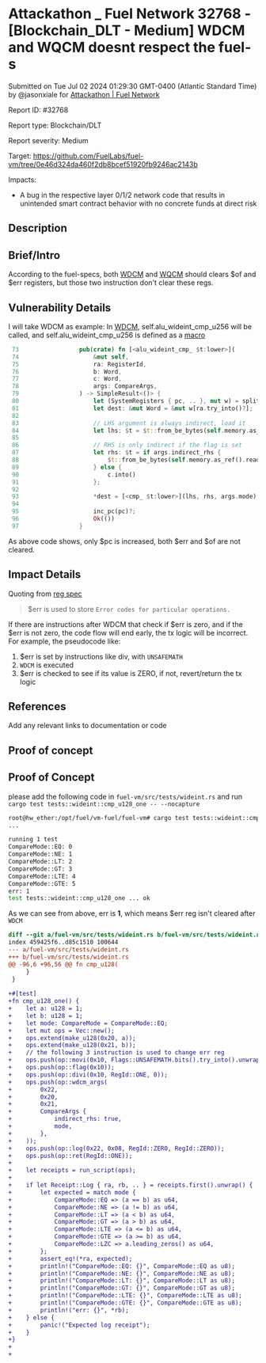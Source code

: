 # Attackathon \_ Fuel Network 32768 - \[Blockchain\_DLT - Medium] WDCM and WQCM doesnt respect the fuel-s

Submitted on Tue Jul 02 2024 01:29:30 GMT-0400 (Atlantic Standard Time) by @jasonxiale for [Attackathon | Fuel Network](https://immunefi.com/bounty/fuel-network-attackathon/)

Report ID: #32768

Report type: Blockchain/DLT

Report severity: Medium

Target: https://github.com/FuelLabs/fuel-vm/tree/0e46d324da460f2db8bcef51920fb9246ac2143b

Impacts:

* A bug in the respective layer 0/1/2 network code that results in unintended smart contract behavior with no concrete funds at direct risk

## Description

## Brief/Intro

According to the fuel-specs, both [WDCM](https://github.com/FuelLabs/fuel-specs/blob/master/src/fuel-vm/instruction-set.md#wdcm-128-bit-integer-comparison) and [WQCM](https://github.com/FuelLabs/fuel-specs/blob/master/src/fuel-vm/instruction-set.md#wqcm-256-bit-integer-comparison) should clears $of and $err registers, but those two instruction don't clear these regs.

## Vulnerability Details

I will take WDCM as example: In [WDCM](https://github.com/FuelLabs/fuel-vm/blob/0e46d324da460f2db8bcef51920fb9246ac2143b/fuel-vm/src/interpreter/executors/instruction.rs#L196-L202), self.alu\_wideint\_cmp\_u256 will be called, and self.alu\_wideint\_cmp\_u256 is defined as a [macro](https://github.com/FuelLabs/fuel-vm/blob/0e46d324da460f2db8bcef51920fb9246ac2143b/fuel-vm/src/interpreter/alu/wideint.rs#L71-L95)

```rust
 73                 pub(crate) fn [<alu_wideint_cmp_ $t:lower>](
 74                     &mut self,
 75                     ra: RegisterId,
 76                     b: Word,
 77                     c: Word,
 78                     args: CompareArgs,
 79                 ) -> SimpleResult<()> {
 80                     let (SystemRegisters { pc, .. }, mut w) = split_registers(&mut self.registers);
 81                     let dest: &mut Word = &mut w[ra.try_into()?];
 82 
 83                     // LHS argument is always indirect, load it
 84                     let lhs: $t = $t::from_be_bytes(self.memory.as_ref().read_bytes(b)?);
 85 
 86                     // RHS is only indirect if the flag is set
 87                     let rhs: $t = if args.indirect_rhs {
 88                         $t::from_be_bytes(self.memory.as_ref().read_bytes(c)?)
 89                     } else {
 90                         c.into()
 91                     };
 92 
 93                     *dest = [<cmp_ $t:lower>](lhs, rhs, args.mode);
 94 
 95                     inc_pc(pc)?;
 96                     Ok(())
 97                 }
```

As above code shows, only $pc is increased, both $err and $of are not cleared.

## Impact Details

Quoting from [reg spec](https://github.com/FuelLabs/fuel-specs/blob/master/src/fuel-vm/index.md#semantics)

> $err is used to store `Error codes for particular operations.`

If there are instructions after WDCM that check if $err is zero, and if the $err is not zero, the code flow will end early, the tx logic will be incorrect. For example, the pseudocode like:

1. $err is set by instructions like div, with `UNSAFEMATH`
2. `WDCM` is executed
3. $err is checked to see if its value is ZERO, if not, revert/return the tx logic

## References

Add any relevant links to documentation or code

## Proof of concept

## Proof of Concept

please add the following code in `fuel-vm/src/tests/wideint.rs` and run `cargo test tests::wideint::cmp_u128_one -- --nocapture`

```bash
root@hw_ether:/opt/fuel/vm-fuel/fuel-vm# cargo test tests::wideint::cmp_u128_one -- --nocapture
...

running 1 test
CompareMode::EQ: 0
CompareMode::NE: 1
CompareMode::LT: 2
CompareMode::GT: 3
CompareMode::LTE: 4
CompareMode::GTE: 5
err: 1
test tests::wideint::cmp_u128_one ... ok
```

As we can see from above, err is **1**, which means $err reg isn't cleared after `WDCM`

```diff
diff --git a/fuel-vm/src/tests/wideint.rs b/fuel-vm/src/tests/wideint.rs
index 459425f6..d85c1510 100644
--- a/fuel-vm/src/tests/wideint.rs
+++ b/fuel-vm/src/tests/wideint.rs
@@ -96,6 +96,56 @@ fn cmp_u128(
     }
 }
 
+#[test]
+fn cmp_u128_one() {
+    let a: u128 = 1;
+    let b: u128 = 1;
+    let mode: CompareMode = CompareMode::EQ;
+    let mut ops = Vec::new();
+    ops.extend(make_u128(0x20, a));
+    ops.extend(make_u128(0x21, b));
+    // the following 3 instruction is used to change err reg
+    ops.push(op::movi(0x10, Flags::UNSAFEMATH.bits().try_into().unwrap()));
+    ops.push(op::flag(0x10));
+    ops.push(op::divi(0x10, RegId::ONE, 0));
+    ops.push(op::wdcm_args(
+        0x22,
+        0x20,
+        0x21,
+        CompareArgs {
+            indirect_rhs: true,
+            mode,
+        },
+    ));
+    ops.push(op::log(0x22, 0x08, RegId::ZERO, RegId::ZERO));
+    ops.push(op::ret(RegId::ONE));
+
+    let receipts = run_script(ops);
+
+    if let Receipt::Log { ra, rb, .. } = receipts.first().unwrap() {
+        let expected = match mode {
+            CompareMode::EQ => (a == b) as u64,
+            CompareMode::NE => (a != b) as u64,
+            CompareMode::LT => (a < b) as u64,
+            CompareMode::GT => (a > b) as u64,
+            CompareMode::LTE => (a <= b) as u64,
+            CompareMode::GTE => (a >= b) as u64,
+            CompareMode::LZC => a.leading_zeros() as u64,
+        };
+        assert_eq!(*ra, expected);
+        println!("CompareMode::EQ: {}", CompareMode::EQ as u8);
+        println!("CompareMode::NE: {}", CompareMode::NE as u8);
+        println!("CompareMode::LT: {}", CompareMode::LT as u8);
+        println!("CompareMode::GT: {}", CompareMode::GT as u8);
+        println!("CompareMode::LTE: {}", CompareMode::LTE as u8);
+        println!("CompareMode::GTE: {}", CompareMode::GTE as u8);
+        println!("err: {}", *rb);
+    } else {
+        panic!("Expected log receipt");
+    }
+}
+
+
```
